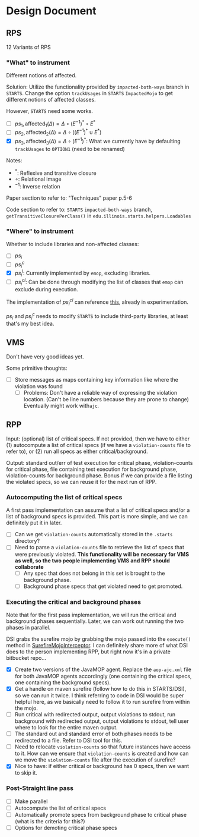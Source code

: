 # Design Document

## RPS

12 Variants of RPS

### "What" to instrument

Different notions of affected.

Solution: Utilize the functionality provided by `impacted-both-ways` branch in `STARTS`. Change the option `trackUsages` in `STARTS` `ImpactedMojo` to get different notions of affected classes.

However, `STARTS` need some works.

- [ ] $ps_1, \text{affected}_1(\Delta) = \Delta \circ (E^{-1})^* \circ E^*$
- [ ] $ps_2, \text{affected}_2(\Delta) = \Delta \circ ((E^{-1})^* \cup E^*)$
- [x] $ps_3, \text{affected}_3(\Delta) = \Delta \circ (E^{-1})^*$: What we currently have by defaulting `trackUsages` to `OPTION1` (need to be renamed)

Notes:

* $^*$: Reflexive and transitive closure
* $\circ$: Relational image
* $^{-1}$: Inverse relation

Paper section to refer to: "Techniques" paper p.5-6

Code section to refer to: `STARTS` `impacted-both-ways` branch, `getTransitiveClosurePerClass()` in `edu.illinois.starts.helpers.Loadables`

### "Where" to instrument

Whether to include libraries and non-affected classes:

- [ ] $ps_i$
- [ ] $ps_i^{c}$
- [x] $ps_i^{l}$: Currently implemented by `emop`, excluding libraries.
- [ ] $ps_i^{cl}$: Can be done through modifying the list of classes that `emop` can exclude during execution.

The implementation of $ps_i^{cl}$ can reference [this](https://github.com/thenewpyjiang/emop/commit/5ffd29ee744c8b728f315f113bbe0fe5126606c7), already in experimentation.

$ps_i$ and $ps_i^c$ needs to modify `STARTS` to include third-party libraries, at least that's my best idea.

## VMS

Don't have very good ideas yet.

Some primitive thoughts:

- [ ] Store messages as maps containing key information like where the violation was found
  - [ ] Problems: Don't have a reliable way of expressing the violation location. (Can't be line numbers because they are prone to change) Eventually might work with`ajc`.

## RPP

Input: (optional) list of critical specs. If not provided, then we have to either (1) autocompute a list of critical specs (if we have a `violation-counts` file to refer to), or (2) run all specs as either critical/background.

Output: standard out/err of test execution for critical phase, violation-counts for critical phase, file containing test execution for background phase, violation-counts for background phase. Bonus if we can provide a file listing the violated specs, so we can reuse it for the next run of RPP.


### Autocomputing the list of critical specs
A first pass implementation can assume that a list of critical specs and/or a list of background specs is provided. This part is more simple, and we can definitely put it in later.
- [ ] Can we get `violation-counts` automatically stored in the `.starts` directory?
- [ ] Need to parse a `violation-counts` file to retrieve the list of specs that were previously violated. **This functionality will be necessary for VMS as well, so the two people implementing VMS and RPP should collaborate**
  - [ ] Any spec that does not belong in this set is brought to the background phase.
  - [ ] Background phase specs that get violated need to get promoted.

### Executing the critical and background phases
Note that for the first pass implementation, we will run the critical and background phases sequentially. Later, we can work out running the two phases in parallel.

DSI grabs the surefire mojo by grabbing the mojo passed into the `execute()` method in [SurefireMojoInterceptor](https://github.com/TestingResearchIllinois/starts/blob/master/starts-core/src/main/java/edu/illinois/starts/maven/SurefireMojoInterceptor.java). I can definitely share more of what DSI does to the person implementing RPP, but right now it's in a private bitbucket repo...

- [x] Create two versions of the JavaMOP agent. Replace the `aop-ajc.xml` file for both JavaMOP agents accordingly (one containing the critical specs, one containing the background specs).
- [x] Get a handle on maven surefire (follow how to do this in STARTS/DSI), so we can run it twice. I think referring to code in DSI would be super helpful here, as we basically need to follow it to run surefire from within the mojo.
- [ ] Run critical with redirected output, output violations to stdout, run background with redirected output, output violations to stdout, tell user where to look for the entire maven output.
- [ ] The standard out and standard error of both phases needs to be redirected to a file. Refer to DSI tool for this.
- [ ] Need to relocate `violation-counts` so that future instances have access to it. How can we ensure that `violation-counts` is created and how can we move the `violation-counts` file after the execution of surefire?
- [x] Nice to have: if either critical or background has 0 specs, then we want to skip it.

### Post-Straight line pass
- [ ] Make parallel
- [ ] Autocompute the list of critical specs
- [ ] Automatically promote specs from background phase to critical phase (what is the criteria for this?)
- [ ] Options for demoting critical phase specs
